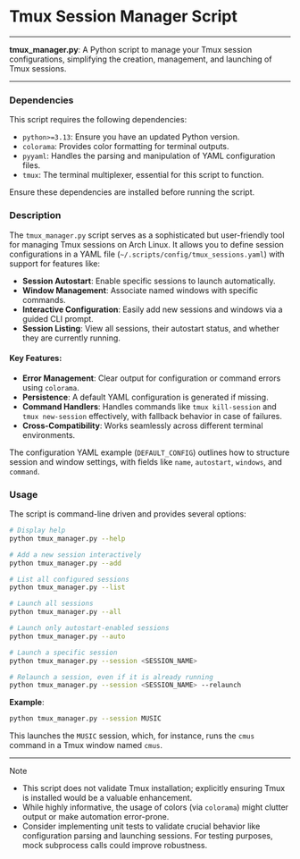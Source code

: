 # Tmux Session Manager Script

---

**tmux_manager.py**: A Python script to manage your Tmux session configurations, simplifying the creation, management, and launching of Tmux sessions.

---

### Dependencies

This script requires the following dependencies:

- `python>=3.13`: Ensure you have an updated Python version.
- `colorama`: Provides color formatting for terminal outputs.
- `pyyaml`: Handles the parsing and manipulation of YAML configuration files.
- `tmux`: The terminal multiplexer, essential for this script to function.

Ensure these dependencies are installed before running the script.

### Description

The `tmux_manager.py` script serves as a sophisticated but user-friendly tool for managing Tmux sessions on Arch Linux. It allows you to define session configurations in a YAML file (`~/.scripts/config/tmux_sessions.yaml`) with support for features like:

- **Session Autostart**: Enable specific sessions to launch automatically.
- **Window Management**: Associate named windows with specific commands.
- **Interactive Configuration**: Easily add new sessions and windows via a guided CLI prompt.
- **Session Listing**: View all sessions, their autostart status, and whether they are currently running.

#### Key Features:
- **Error Management**: Clear output for configuration or command errors using `colorama`.
- **Persistence**: A default YAML configuration is generated if missing.
- **Command Handlers**: Handles commands like `tmux kill-session` and `tmux new-session` effectively, with fallback behavior in case of failures.
- **Cross-Compatibility**: Works seamlessly across different terminal environments.

The configuration YAML example (`DEFAULT_CONFIG`) outlines how to structure session and window settings, with fields like `name`, `autostart`, `windows`, and `command`.

### Usage

The script is command-line driven and provides several options:

```bash
# Display help
python tmux_manager.py --help

# Add a new session interactively
python tmux_manager.py --add

# List all configured sessions
python tmux_manager.py --list

# Launch all sessions
python tmux_manager.py --all

# Launch only autostart-enabled sessions
python tmux_manager.py --auto

# Launch a specific session
python tmux_manager.py --session <SESSION_NAME>

# Relaunch a session, even if it is already running
python tmux_manager.py --session <SESSION_NAME> --relaunch
```

**Example**:
```bash
python tmux_manager.py --session MUSIC
```
This launches the `MUSIC` session, which, for instance, runs the `cmus` command in a Tmux window named `cmus`.

---

> [!NOTE]
> - This script does not validate Tmux installation; explicitly ensuring Tmux is installed would be a valuable enhancement.
> - While highly informative, the usage of colors (via `colorama`) might clutter output or make automation error-prone.
> - Consider implementing unit tests to validate crucial behavior like configuration parsing and launching sessions. For testing purposes, mock subprocess calls could improve robustness.